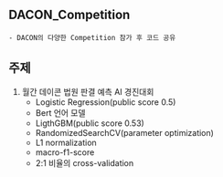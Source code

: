 ## DACON_Competition

```
- DACON의 다양한 Competition 참가 후 코드 공유
```

## 주제
1. 월간 데이콘 법원 판결 예측 AI 경진대회
   - Logistic Regression(public score 0.5)
   - Bert 언어 모델
   - LigthGBM(public score 0.53)
   - RandomizedSearchCV(parameter optimization)
   - L1 normalization
   - macro-f1-score
   - 2:1 비율의 cross-validation
